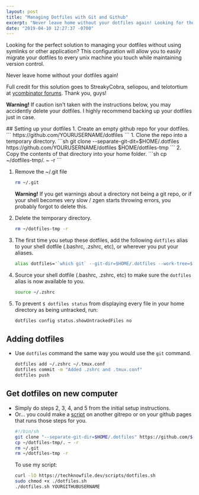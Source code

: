 ```yaml
---
layout: post
title: "Managing Dotfiles with Git and Github"
excerpt: "Never leave home without your dotfiles again! Looking for the perfect solution to managing your dotfiles without using symlinks or other application? This configuration will allow you to easily migrate your dotfiles to every unix machine you touch while maintaining version control."
date: "2019-04-10 12:27:37 -0700"
---
```

Looking for the perfect solution to managing your dotfiles without using symlinks or other application? This configuration will allow you to easily migrate your dotfiles to every unix machine you touch while maintaining version control. 

Never leave home without your dotfiles again!
<p class='notice--success'>Full credit for this solution goes to StreakyCobra, seliopou, and telotortium at <a href="https://news.ycombinator.com/item?id=11070797">ycombinator forums</a>. Thank you, guys!</p>
<p class='notice--danger'><b>Warning!</b> If caution isn't taken with the instructions below, you may accidently delete your dotfiles. I highly recommend backing up your dotfiles just in case.</p>
## Setting up your dotfiles
1. Create an empty github repo for your dotfiles.
	```
	https://github.com/YOURUSERNAME/dotfiles
	```
1. Clone the repo into a temporary directory.
	```sh
	git clone --separate-git-dit=$HOME/.dotfiles https://github.com/YOURUSERNAME/dotfiles $HOME/dotfiles-tmp
	```
2. Copy the contents of that directory into your home folder.
	```sh
	cp ~/dotfiles-tmp/. ~ -r
	```

1. Remove the ~/.git file
   ```sh
   rm ~/.git
   ```
   <p class="notice--warning"><b>Warning!</b> If you get warnings about a directory not being a git repo, or if your shell becomes very slow / zgen starts throwing errors, you probably forgot to delete this.</p>

3. Delete the temporary directory.
	```sh
	rm ~/dotfiles-tmp -r
	```

4. The first time you setup these dotfiles, add the following `dotfiles` alias to your shell dotfile (.bashrc, .zshrc, etc), or wherever you put your aliases.
	```sh
	alias dotfiles='`which git` --git-dir=$HOME/.dotfiles --work-tree=$HOME'
	```

5. Source your shell dotfile (.bashrc, .zshrc, etc) to make sure the `dotfiles` alias is now available to you.
	```sh
	source ~/.zshrc
	```

7. To prevent `$ dotfiles status` from displaying every file in your home directory as being untracked, run:
	```sh
	dotfiles config status.showUntrackedFiles no
	```

## Adding dotfiles
* Use `dotfiles` command the same way you would use the `git` command.
	```sh
	dotfiles add ~/.zshrc ~/.tmux.conf
	dotfiles commit -m "Added .zshrc and .tmux.conf"
	dotfiles push
	```

## Get dotfiles on new computer
* Simply do steps 2, 3, 4, and 5 from the initial setup instructions.
* Or... you could make a [script](/scripts/dotfiles.sh) on another gitrepo or on your github pages that runs those steps for you.
	```sh
	#!/bin/sh
	git clone "--separate-git-dir=$HOME/.dotfiles" https://github.com/$1/dotfiles $HOME/dotfiles-tmp
	cp ~/dotfiles-tmp/. ~ -r
	rm ~/.git
	rm ~/dotfiles-tmp -r
	```
	To use my script:
	```sh
	curl -lO https://techknowfile.dev/scripts/dotfiles.sh
	sudo chmod +x ./dotfiles.sh
	./dotfiles.sh YOURGITHUBUSERNAME
	```
